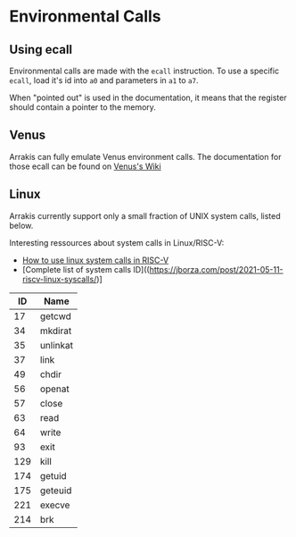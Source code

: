 # Environmental Calls

## Using ecall

Environmental calls are made with the `ecall` instruction.
To use a specific `ecall`, load it's id into `a0` and parameters in `a1` to
`a7`.

When "pointed out" is used in the documentation, it means that the register
should contain a pointer to the memory.

## Venus

Arrakis can fully emulate Venus environment calls.
The documentation for those ecall can be found on
[Venus's Wiki](https://github.com/kvakil/venus/wiki/Environmental-Calls)

## Linux

Arrakis currently support only a small fraction of UNIX system calls, listed
below.

Interesting ressources about system calls in Linux/RISC-V:
* [How to use linux system calls in RISC-V](https://github.com/scotws/RISC-V-tests/blob/master/docs/riscv_linux_system_calls.md)
* [Complete list of system calls ID]((https://jborza.com/post/2021-05-11-riscv-linux-syscalls/)]

| ID    | Name      |
|-------|-----------|
| 17    | getcwd    |
| 34    | mkdirat   |
| 35    | unlinkat  |
| 37    | link      |
| 49    | chdir     |
| 56    | openat    |
| 57    | close     |
| 63    | read      |
| 64    | write     |
| 93    | exit      |
| 129   | kill      |
| 174   | getuid    |
| 175   | geteuid   |
| 221   | execve    |
| 214   | brk       |
